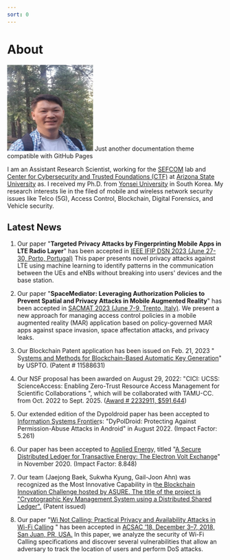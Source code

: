 ```yaml
---
sort: 0
---
```

# About
<img src="https://github.com/jjbaek35/jjbaek35.github.io/blob/master/images/jaejong.jpg"  width="200" height="200">
Just another documentation theme compatible with GitHub Pages

I am an Assistant Research Scientist, working for the [SEFCOM](https://sefcom.asu.edu/) lab and [Center for Cybersecurity and Trusted Foundations (CTF)](https://globalsecurity.asu.edu/cybersecurity-and-trusted-foundations) at [Arizona State University](https://www.asu.edu/) as. I received my Ph.D. from [Yonsei University](https://www.yonsei.ac.kr/en_sc/index.jsp) in South Korea. My research interests lie in the filed of mobile and wireless network security issues like Telco (5G), Access Control, Blockchain, Digital Forensics, and Vehicle security.

<!--- This theme is inspired by [sphinx-rtd-theme](https://github.com/readthedocs/sphinx_rtd_theme) and refactored with:

- [@primer/css](https://github.com/primer/css)
- [github-pages](https://github.com/github/pages-gem) ([dependency versions](https://pages.github.com/versions/))
-->
## Latest News
 1. Our paper "**Targeted Privacy Attacks by Fingerprinting Mobile Apps in LTE Radio Layer**" has been accepted in [IEEE IFIP DSN  2023 (June 27-30, Porto, Portugal)](https://dsn2023.dei.uc.pt/)  This paper presents novel privacy attacks against LTE using machine learning to identify patterns in the communication between the UEs and eNBs without breaking into users' devices and the base station.

2. Our paper "**SpaceMediator: Leveraging Authorization Policies to Prevent Spatial and Privacy Attacks in Mobile Augmented Reality**" has been accepted in [SACMAT 2023 (June 7-9, Trento, Italy)](https://sacmat2023.fbk.eu/). We present a new approach for managing access control policies in a mobile augmented reality (MAR) application based on policy-governed MAR apps against space invasion, space affectation attacks, and privacy leaks.

3. Our Blockchain Patent application has been issued on Feb. 21, 2023 " S[ystems and Methods for Blockchain-Based Automatic Key Generation](https://patentcenter.uspto.gov/applications/17067426)" by USPTO. (Patent # 11588631)

4. Our NSF proposal has been awarded on August  29, 2022: "CICI: UCSS: ScienceAccess: Enabling Zero-Trust Resource Access Management for Scientific Collaborations  ", which will be collaborated with TAMU-CC. from Oct. 2022 to Sept. 2025. ([Award # 2232911, $591,644](https://nsf.gov/awardsearch/showAward?AWD_ID=2232911))

5. Our extended edition of the Dypoldroid paper has been accepted to [Information Systems Frontier](https://www.springer.com/journal/10796)s: "DyPolDroid: Protecting Against Permission-Abuse Attacks in Android" in August 2022. (Impact Factor: 5.261)

6. Our paper has been accepted to [Applied Energ](https://www.journals.elsevier.com/applied-energy)y, titled "[A Secure Distributed Ledger for Transactive Energy: The Electron Volt Exchange](https://doi.org/10.1016/j.apenergy.2020.116208)" in November 2020. (Impact Factor: 8.848)

7. Our team (Jaejong Baek, Sukwha Kyung, Gail-Joon Ahn) was recognized as the Most Innovative Capability in t[he Blockchain Innovation Challenge hosted by ASURE. The title of the project is "Cryptographic Key Management System using a Distributed Shared Ledger".](https://twitter.com/ASUREASU/status/1138645169828294656) (Patent issued)

8. Our paper "[Wi Not Calling: Practical Privacy and Availability Attacks in Wi-Fi Calling](https://adamdoupe.com/publications/wi-not-calling-acsac2018.pdf) " has been accepted in [ACSAC ’18, December 3–7, 2018, San Juan, PR, USA.](https://www.acsac.org/) In this paper, we analyze the security of Wi-Fi Calling specifications and discover several vulnerabilities that allow an adversary to track the location of users and perform DoS attacks.
